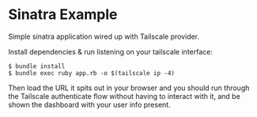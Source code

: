 # Sinatra Example

Simple sinatra application wired up with Tailscale provider.

Install dependencies & run listening on your tailscale interface:

```shell
$ bundle install
$ bundle exec ruby app.rb -o $(tailscale ip -4)
```

Then load the URL it spits out in your browser and you should run through the Tailscale authenticate flow without having to interact with it, and be shown the dashboard with your user info present.

